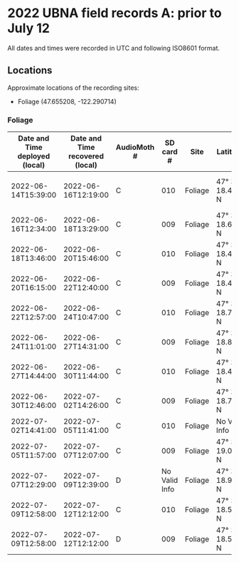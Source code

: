 # 2022 UBNA field records A: prior to July 12

All dates and times were recorded in UTC and following ISO8601 format.

## Locations

Approximate locations of the recording sites:
- Foliage (47.655208, -122.290714)

### Foliage

Date and Time deployed (local) | Date and Time recovered (local) | AudioMoth # | SD card # | Site | Latitude | Longitude | Sampling rate (Hz) | Gain | Filter | Amplitude threshold | Battery start (V) | Battery end (V) | Deployer | Scribe | Uploader | Upload folder name | Notes
-----|-----|-----|-----|-----|-----|-----|-----|-----|-----|-----|-----|-----|-----|-----|-----|-----|-----
2022-06-14T15:39:00 | 2022-06-16T12:19:00 | C | 010 | Foliage | 47° 39' 18.450'' N | 122° 17' 27.048'' W | 250000 | Medium | None | None | (4.3) | (3.6) | AK | AK | AK | recover-20220616 | Ziploc Bag; Cloudy w/ rain
2022-06-16T12:34:00 | 2022-06-18T13:29:00 | C | 009 | Foliage | 47° 39' 18.642'' N | 122° 17' 27.108'' W | 250000 | Medium | None | None | (4.2) | (3.6) | AK | AK | AK | recover-20220618 | Ziploc Bag
2022-06-18T13:46:00 | 2022-06-20T15:46:00 | C | 010 | Foliage | 47° 39' 18.420'' N | 122° 17' 27.252'' W | 250000 | Medium | None | None | (4.2) | (3.9) | AK | AK | AK | recover-20220620 | Ziploc Bag
2022-06-20T16:15:00 | 2022-06-22T12:40:00 | C | 009 | Foliage | 47° 39' 18.420'' N | 122° 17' 27.252'' W | 250000 | Medium | None | None | (4.2) | (4.0) | AK | AK | AK | recover-20220622 | Ziploc Bag
2022-06-22T12:57:00 | 2022-06-24T10:47:00 | C | 010 | Foliage | 47° 39' 18.708'' N | 122° 17' 26.922'' W | 250000 | Medium | None | None | (4.2) | (3.9) | AK | AK | AK | recover-20220624 | Ziploc Bag
2022-06-24T11:01:00 | 2022-06-27T14:31:00 | C | 009 | Foliage | 47° 39' 18.852'' N | 122° 17' 26.532'' W | 250000 | Medium | None | None | (4.3) | (3.5) | AK | AK | AK | recover-20220627 | Ziploc Bag
2022-06-27T14:44:00 | 2022-06-30T11:44:00 | C | 010 | Foliage | 47° 39' 18.408'' N | 122° 17' 26.448'' W | 250000 | Medium | None | None | (4.3) | (3.8) | AK | AK | AK | recover-20220630 | Ziploc Bag
2022-06-30T12:46:00 | 2022-07-02T14:26:00 | C | 009 | Foliage | 47° 39' 18.750'' N | 122° 17' 26.802'' W | 250000 | Medium | None | None | (4.2) | (3.8) | AK | AK | AK | recover-20220702 | Ziploc Bag
2022-07-02T14:41:00 | 2022-07-05T11:41:00 | C | 010 | Foliage | No Valid Info | No Valid Info | 250000 | Medium | None | None | (4.2) | (3.8) | AK | AK | AK | recover-20220705 | Ziploc Bag
2022-07-05T11:57:00 | 2022-07-07T12:07:00 | C | 009 | Foliage | 47° 39' 19.080'' N | 122° 17' 26.370'' W | 250000 | Medium | None | None | (4.3) | (3.8) | AK | AK | AK | recover-20220707 | Ziploc Bag
2022-07-07T12:29:00 | 2022-07-09T12:39:00 | D | No Valid Info | Foliage | 47° 39' 18.900'' N | 122° 17' 26.418'' W | 250000 | Medium | None | None | (4.3) | No Valid Info | AK | AK | AK | recover-20220709 | AudioMoth Case
2022-07-09T12:58:00 | 2022-07-12T12:12:00 | C | 010 | Foliage | 47° 39' 18.558'' N | 122° 17' 26.718'' W | 250000 | Medium | None | None | (4.3) | No Valid Info | AK | AK | AK | recover-20220712 | AudioMoth Case
2022-07-09T12:58:00 | 2022-07-12T12:12:00 | D | 009 | Foliage | 47° 39' 18.558'' N | 122° 17' 26.718'' W | 250000 | Medium | None | None | (4.3) | No Valid Info | AK | AK | AK | recover-20220712 | AudioMoth Case